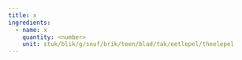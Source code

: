 ```yaml
---
title: x
ingredients:
  - name: x
    quantity: <number>
    unit: stuk/blik/g/snuf/brik/teen/blad/tak/eetlepel/theelepel
---
```


<Recipe />
